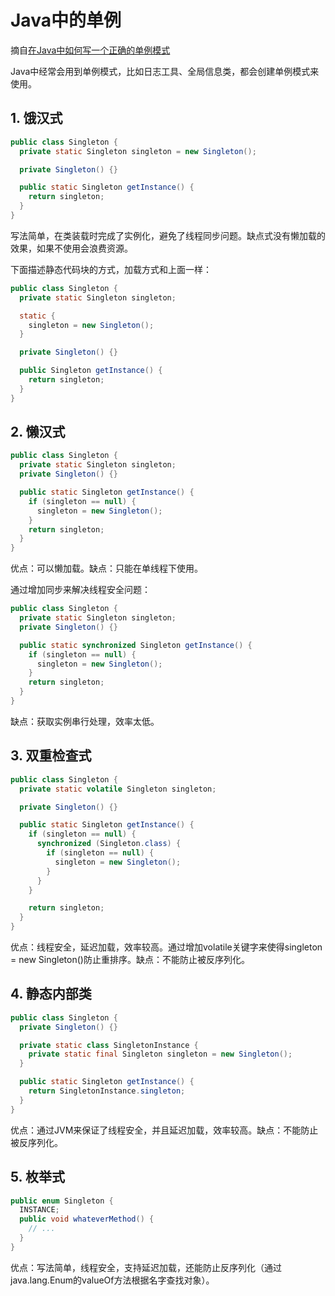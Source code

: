 # Java中的单例

摘自[在Java中如何写一个正确的单例模式](https://time.geekbang.org/dailylesson/detail/100044001)

Java中经常会用到单例模式，比如日志工具、全局信息类，都会创建单例模式来使用。

## 1. 饿汉式

```java
public class Singleton {
  private static Singleton singleton = new Singleton();

  private Singleton() {}

  public static Singleton getInstance() {
    return singleton;
  }
}
```

写法简单，在类装载时完成了实例化，避免了线程同步问题。缺点式没有懒加载的效果，如果不使用会浪费资源。

下面描述静态代码块的方式，加载方式和上面一样：

```java
public class Singleton {
  private static Singleton singleton;

  static {
    singleton = new Singleton();
  }

  private Singleton() {}

  public Singleton getInstance() {
    return singleton;
  }
}
```

## 2. 懒汉式

```java
public class Singleton {
  private static Singleton singleton;
  private Singleton() {}

  public static Singleton getInstance() {
    if (singleton == null) {
      singleton = new Singleton();
    }
    return singleton;
  }
}
```

优点：可以懒加载。缺点：只能在单线程下使用。

通过增加同步来解决线程安全问题：

```java
public class Singleton {
  private static Singleton singleton;
  private Singleton() {}

  public static synchronized Singleton getInstance() {
    if (singleton == null) {
      singleton = new Singleton();
    }
    return singleton;
  }
}
```

缺点：获取实例串行处理，效率太低。

## 3. 双重检查式

```java
public class Singleton {
  private static volatile Singleton singleton;

  private Singleton() {}

  public static Singleton getInstance() {
    if (singleton == null) {
      synchronized (Singleton.class) {
        if (singleton == null) {
          singleton = new Singleton();
        }
      }
    }

    return singleton;
  }
}
```

优点：线程安全，延迟加载，效率较高。通过增加volatile关键字来使得singleton = new Singleton()防止重排序。缺点：不能防止被反序列化。

## 4. 静态内部类

```java
public class Singleton {
  private Singleton() {}

  private static class SingletonInstance {
    private static final Singleton singleton = new Singleton();
  }

  public static Singleton getInstance() {
    return SingletonInstance.singleton;
  }
}
```

优点：通过JVM来保证了线程安全，并且延迟加载，效率较高。缺点：不能防止被反序列化。

## 5. 枚举式

```java
public enum Singleton {
  INSTANCE;
  public void whateverMethod() {
    // ...
  }
}
```

优点：写法简单，线程安全，支持延迟加载，还能防止反序列化（通过java.lang.Enum的valueOf方法根据名字查找对象）。
